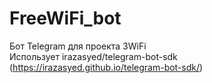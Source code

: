 # FreeWiFi_bot
Бот Telegram для проекта 3WiFi<br>
Использует irazasyed/telegram-bot-sdk (https://irazasyed.github.io/telegram-bot-sdk/)
